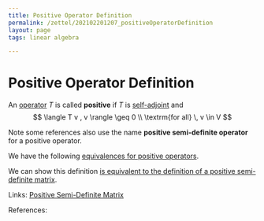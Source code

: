 ```yaml
---
title: Positive Operator Definition
permalink: /zettel/202102201207_positiveOperatorDefinition
layout: page
tags: linear algebra

---
```

# Positive Operator Definition

An [operator](202102082104_operatorDefinition) $T$ is called **positive** if $T$ is [self-adjoint](202102162040_selfAdjointOperator) 
and
$$
\langle T v , v \rangle \geq 0 \\
\textrm{for all} \, v \in V
$$

Note some references also use the name **positive semi-definite operator** for a positive operator.

We have the following [equivalences for positive operators](202102201218_equivalencesPositiveOperator).

We can show this definition [is equivalent to the definition of a positive semi-definite matrix](202108302054_equivalencePositiveSemiDefiniteMatrixPositiveOperator).

Links: [Positive Semi-Definite Matrix](202101091703_positiveDefiniteMatrix)

References: 

